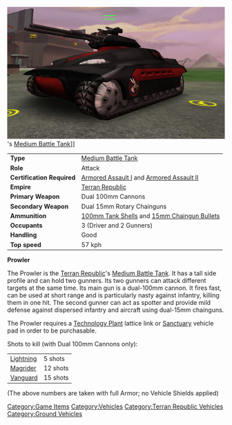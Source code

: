 ![](images/ProwlerPicture.jpg "fig:ProwlerPicture.jpg")'s [Medium Battle
Tank](Medium_Battle_Tank "wikilink")\]\]

|                            |                                                                                                                    |
| -------------------------- | ------------------------------------------------------------------------------------------------------------------ |
| **Type**                   | [Medium Battle Tank](Medium_Battle_Tank "wikilink")                                                                |
| **Role**                   | Attack                                                                                                             |
| **Certification Required** | [Armored Assault I](Armored_Assault_I "wikilink") and [Armored Assault II](Armored_Assault_II "wikilink")          |
| **Empire**                 | [Terran Republic](Terran_Republic "wikilink")                                                                      |
| **Primary Weapon**         | Dual 100mm Cannons                                                                                                 |
| **Secondary Weapon**       | Dual 15mm Rotary Chainguns                                                                                         |
| **Ammunition**             | [100mm Tank Shells](<Tank_Shell_(100mm)> "wikilink") and [15mm Chaingun Bullets](15mm_Chaingun_Bullets "wikilink") |
| **Occupants**              | 3 (Driver and 2 Gunners)                                                                                           |
| **Handling**               | Good                                                                                                               |
| **Top speed**              | 57 kph                                                                                                             |

**Prowler**

The Prowler is the [Terran Republic](Terran_Republic "wikilink")'s
[Medium Battle Tank](Medium_Battle_Tank "wikilink"). It has a tall side
profile and can hold two gunners. Its two gunners can attack different
targets at the same time. Its main gun is a dual-100mm cannon. It fires
fast, can be used at short range and is particularly nasty against
infantry, killing them in one hit. The second gunner can act as spotter
and provide mild defense against dispersed infantry and aircraft using
dual-15mm chainguns.

The Prowler requires a [Technology Plant](Technology_Plant "wikilink")
lattice link or [Sanctuary](Sanctuary "wikilink") vehicle pad in order
to be purchasable.

Shots to kill (with Dual 100mm Cannons only):

|                                   |          |
| --------------------------------- | -------- |
| [Lightning](Lightning "wikilink") | 5 shots  |
| [Magrider](Magrider "wikilink")   | 12 shots |
| [Vanguard](Vanguard "wikilink")   | 15 shots |

(The above numbers are taken with full Armor; no Vehicle Shields
applied)

[Category:Game Items](Category:Game_Items "wikilink")
[Category:Vehicles](Category:Vehicles "wikilink") [Category:Terran
Republic Vehicles](Category:Terran_Republic_Vehicles "wikilink")
[Category:Ground Vehicles](Category:Ground_Vehicles "wikilink")
